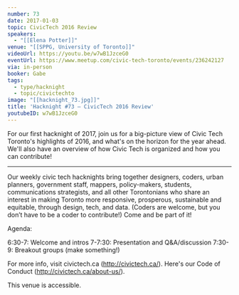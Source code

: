 ```yaml
---
number: 73
date: 2017-01-03
topic: CivicTech 2016 Review
speakers:
  - "[[Elena Potter]]"
venue: "[[SPPG, University of Toronto]]"
videoUrl: https://youtu.be/w7wB1JzceG0
eventUrl: https://www.meetup.com/civic-tech-toronto/events/236242127
via: in-person
booker: Gabe
tags:
  - type/hacknight
  - topic/civictechto
image: "[[hacknight_73.jpg]]"
title: 'Hacknight #73 – CivicTech 2016 Review'
youtubeID: w7wB1JzceG0
---
```


For our first hacknight of 2017, join us for a big-picture view of Civic Tech Toronto's highlights of 2016, and what's on the horizon for the year ahead. We'll also have an overview of how Civic Tech is organized and how you can contribute!

---

Our weekly civic tech hacknights bring together designers, coders, urban planners, government staff, mappers, policy-makers, students, communications strategists, and all other Torontonians who share an interest in making Toronto more responsive, prosperous, sustainable and equitable, through design, tech, and data. (Coders are welcome, but you don’t have to be a coder to contribute!) Come and be part of it!

Agenda:

6:30-7: Welcome and intros
7-7:30: Presentation and Q&A/discussion
7:30-9: Breakout groups (make something!)

For more info, visit civictech.ca (http://civictech.ca/). Here's our Code of Conduct (http://civictech.ca/about-us/).

This venue is accessible.